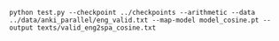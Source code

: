```python test.py --checkpoint ../checkpoints --arithmetic --data ../data/anki_parallel/eng_valid.txt --map-model model_cosine.pt --output texts/valid_eng2spa_cosine.txt```
